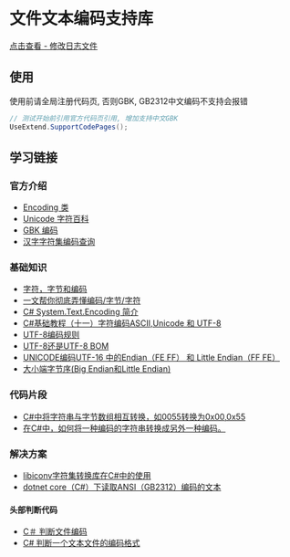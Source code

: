 ﻿# 文件文本编码支持库

[点击查看 - 修改日志文件](ChangeLog.md)

## 使用

使用前请全局注册代码页, 否则GBK, GB2312中文编码不支持会报错

```C#
// 测试开始前引用官方代码页引用, 增加支持中文GBK
UseExtend.SupportCodePages();
```

## 学习链接

### 官方介绍

* [Encoding 类](https://docs.microsoft.com/zh-cn/dotnet/api/system.text.encoding?view=netcore-3.1)
* [Unicode 字符百科](https://unicode-table.com/cn/)
* [GBK 编码](https://www.qqxiuzi.cn/zh/hanzi-gbk-bianma.php)
* [汉字字符集编码查询](https://www.qqxiuzi.cn/bianma/zifuji.php)

### 基础知识

* [字符，字节和编码](http://www.regexlab.com/zh/encoding.htm)
* [一文帮你彻底弄懂编码/字节/字符](https://zhuanlan.zhihu.com/p/363036851)
* [C# System.Text.Encoding 简介](https://blog.csdn.net/weixin_44813895/article/details/111624540)
* [C#基础教程（十一）字符编码ASCII,Unicode 和 UTF-8](https://blog.csdn.net/yangwenxue1989/article/details/119728263)
* [UTF-8编码规则](https://blog.csdn.net/sandyen/article/details/1108168)
* [UTF-8还是UTF-8 BOM](https://www.jianshu.com/p/fad568d89a29)
* [ UNICODE编码UTF-16 中的Endian（FE FF） 和 Little Endian（FF FE）](https://www.cnblogs.com/yzl050819/p/6667702.html)
* [大小端字节序(Big Endian和Little Endian)](https://blog.csdn.net/xionglangs/article/details/122082613)

### 代码片段

* [C#中将字符串与字节数组相互转换，如0055转换为0x00,0x55](https://blog.csdn.net/weixin_41425047/article/details/92197406)
* [在C#中，如何将一种编码的字符串转换成另外一种编码。](https://blog.csdn.net/weixin_34410662/article/details/89666798)

### 解决方案

* [libiconv字符集转换库在C#中的使用](https://blog.csdn.net/weixin_34256074/article/details/85882688)
* [dotnet core（C#）下读取ANSI（GB2312）编码的文本](https://blog.csdn.net/sunnyzls/article/details/104751426)

#### 头部判断代码

* [C＃ 判断文件编码](https://cloud.tencent.com/developer/article/1342448)
* [C# 判断一个文本文件的编码格式](https://blog.csdn.net/yelin042/article/details/82255551)
